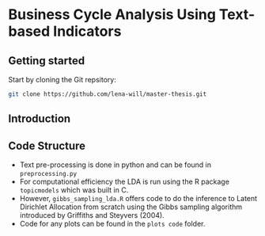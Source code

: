 # Business Cycle Analysis Using Text-based Indicators

## Getting started
Start by cloning the Git repsitory: 
```sh
git clone https://github.com/lena-will/master-thesis.git
```

## Introduction

## Code Structure
+ Text pre-processing is done in python and can be found in ```preprocessing.py```
+ For computational efficiency the LDA is run using the R package ```topicmodels``` which was built in C.
+ However, ```gibbs_sampling_lda.R``` offers code to do the inference to Latent Dirichlet Allocation from scratch using the Gibbs sampling algorithm introduced by Griffiths and Steyvers (2004).
+ Code for any plots can be found in the ```plots code``` folder. 
